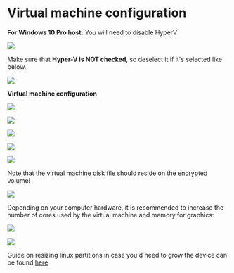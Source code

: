 # Virtual machine configuration


**For Windows 10 Pro host:** You will need to disable HyperV  

![](images/hyperv_windows/hyperv_windows_01.png "")

Make sure that **Hyper-V is NOT checked**, so deselect it if it's selected like below. 

![](images/hyperv_windows/hyperv_windows_02.png "")

**Virtual machine configuration**

![](images/virtualbox_01.png "")

![](images/virtualbox_02.png "")

![](images/virtualbox_03.png "")

![](images/virtualbox_04.png "")

![](images/virtualbox_05.png "")

Note that the virtual machine disk file should reside on the encrypted volume!

![](images/virtualbox_06.png "")

Depending on your computer hardware, it is recommended to increase the number of cores used by the virtual machine and memory for graphics:

![](images/virtualbox_07.png "")

![](images/virtualbox_08.png "")

Guide on resizing linux partitions in case you'd need to grow the device can be found [here](https://www.vultr.com/docs/block-storage#:~:text=Resize%20the%20filesystem%20-%20Linux)
